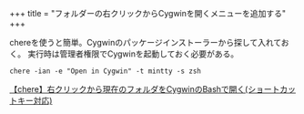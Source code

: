 +++
title = "フォルダーの右クリックからCygwinを開くメニューを追加する"
+++

chereを使うと簡単。Cygwinのパッケージインストーラーから探して入れておく。
実行時は管理者権限でCygwinを起動しておく必要がある。

```
chere -ian -e "Open in Cygwin" -t mintty -s zsh
```

[【chere】右クリックから現在のフォルダをCygwinのBashで開く(ショートカットキー対応)](http://gametricks.blog40.fc2.com/blog-entry-94.html)
